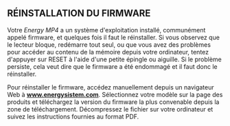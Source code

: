 ## RÉINSTALLATION DU FIRMWARE

Votre *Energy MP4* a un système d'exploitation installé, communément appelé firmware, et quelques fois il faut le réinstaller. Si vous observez que le lecteur bloque, redémarre tout seul, ou que vous avez des problèmes pour accéder au contenu de la mémoire depuis votre ordinateur, tentez d'appuyer sur RESET à l'aide d'une petite épingle ou aiguille. Si le problème persiste, cela veut dire que le firmware a été endommagé et il faut donc le réinstaller.

Pour réinstaller le firmware, accédez manuellement depuis un navigateur Web à **www.energysistem.com**. Sélectionnez votre modèle sur la page des produits et téléchargez la version du firmware la plus convenable depuis la zone de téléchargement. Décompressez le fichier sur votre ordinateur et suivez les instructions fournies au format PDF.
